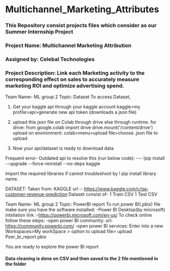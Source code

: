 # Multichannel_Marketing_Attributes
### This Repository consist projects files which consider as our  Summer Internship Project
### Project Name: Multichannel Marketing Attribution
### Assigned by: Celebal Technologies
###  Project Description: Link each Marketing activity to the corresponding effect on sales to accurately measure marketing ROI and optimize advertising spend.
Team Name- ML group 2
Topic: Dataset
To access Dataset,
1. Get your kaggle api through your kaggle account
    kaggle>my profile>api>generate new api token (downloads a json file)

2. upload this json file on Colab through drive else through runtime.
    for drive:
        from google.colab import drive
        drive.mount('/content/drive')
    upload on environment:
        colab>menu>upload file>choose .json file to upload
3. Now your api/dataset is ready to download data

Frequent error- Outdated api 
to resolve this (run below code):
--- !pip install --upgrade --force-reinstall --no-deps kaggle

Import the required libraries if cannot troubleshoot by
! pip install library name.

DATASET:
Taken from: KAGGLE
url :- https://www.kaggle.com/c/ga-customer-revenue-prediction
Dataset consist of-
1 Train CSV
1 Test CSV 

Team Name- ML group 2
Topic: PowerBI report
To run power BI(.pbix) file make sure you have the software installed:
-Power BI Desktop(by microsoft)
 intsllation link :-https://powerbi.microsoft.com/en-us/
To check online follow these steps:
  -open power BI community:
    url:      https://community.powerbi.com/ 
   -open power BI services:
    Enter into a new Workspaces>My workSpace > option to           upload file> upload Poer_bi_report.pbix 

You are ready to explore the power BI report 
     



#### Data cleaning is done on CSV and then saved to the 2 file mentioned in the folder
